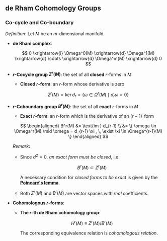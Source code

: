 ## de Rham Cohomology Groups

### Co-cycle and Co-boundary

*Definition*: Let $M$ be an $m$-dimensional manifold.

- **de Rham complex**: 

    $$
    0 \xrightarrow{i} \Omega^0(M)
    \xrightarrow{d} \Omega^1(M)
    \xrightarrow{d} \cdots 
    \xrightarrow{d} \Omega^m(M)
    \xrightarrow{d} 0
    $$

- **$r$-Cocycle group $Z^r(M)$**: the set of all **closed** $r$-forms in $M$
    
    - **Closed $r$-form**: an $r$-form whose derivative is zero
    
    $$
    Z^r(M) = \ker{d_r} = \{
        \omega \in \Omega^r(M) \mid
        d_r \omega = 0
    \}
    $$

- **$r$-Coboundary group $B^r(M)$**: the set of all **exact** $r$-forms in $M$
    
    - **Exact $r$-form**: an $r$-form which is the derivative of an $(r-1)$-form
    
    $$
    \begin{aligned}
        B^r(M) &= \text{im } d_{r-1} \\
        &= \{
            \omega \in \Omega^r(M) \mid
            \omega = d_{r-1} \xi , \,
            \exist \xi \in \Omega^{r-1}(M)
        \}
    \end{aligned}
    $$

    *Remark*: 
    
    - Since $d^2 = 0$, *an exact form must be closed*, i.e. 

        $$
        B^r(M) \subset Z^r(M)
        $$

        A necessary condition for *closed forms to be exact* is given by the [**Poincaré's lemma**](6_3-Poincare_Lemma.md). 

    - Both $Z^r(M)$ and $B^r(M)$ are vector spaces with *real* coefficients.

- **Cohomologous $r$-forms**:

    - **The $r$-th de Rham cohomology group**:

        $$
        H^r(M) \equiv Z^r(M) / B^r(M)
        $$

        The corresponding equivalence relation is *cohomologous relation*. 